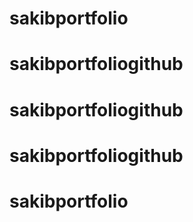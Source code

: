 # sakibportfolio
# sakibportfoliogithub
# sakibportfoliogithub
# sakibportfoliogithub
# sakibportfolio
